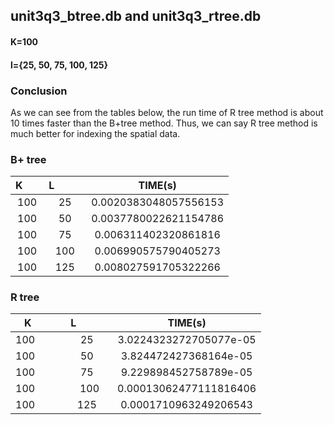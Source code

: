 ## unit3q3_btree.db and unit3q3_rtree.db
#### K=100
#### l={25, 50, 75, 100, 125} 

### Conclusion
As we can see from the tables below, the run time of R tree method is about 10 times faster than the B+tree method. Thus, we can say R tree method is much better for indexing the spatial data. 

### B+ tree
| K             | L             |TIME(s)    |
|:-------------:|:-------------:| :-----:|
|100	          |25	            |0.0020383048057556153|
|100	          |50	            |0.0037780022621154786|
|100	          |75          	  |0.006311402320861816|
|100	          |100	          |0.006990575790405273|
|100	          |125         	  |0.008027591705322266|

### R tree
| K             | L             |TIME(s)    |
|:-------------:|:-------------:| :-----:|
|100	          |      25	      |3.0224323272705077e-05|
|100	          |      50	      |3.824472427368164e-05|
|100	          |      75	      |9.229898452758789e-05|
|100	          |      100	    |0.00013062477111816406|
|100	          |      125	    |0.0001710963249206543|
